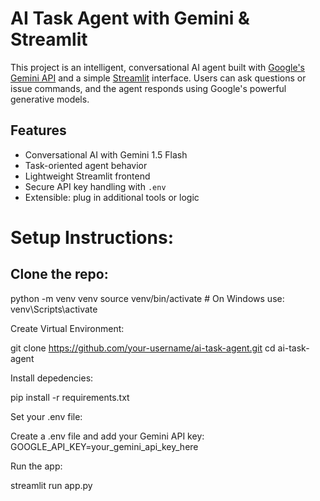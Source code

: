# AI Task Agent with Gemini & Streamlit

This project is an intelligent, conversational AI agent built with [Google's Gemini API](https://ai.google.dev/) and a simple [Streamlit](https://streamlit.io/) interface. Users can ask questions or issue commands, and the agent responds using Google's powerful generative models.

## Features

- Conversational AI with Gemini 1.5 Flash
- Task-oriented agent behavior
- Lightweight Streamlit frontend
- Secure API key handling with `.env`
- Extensible: plug in additional tools or logic


# Setup Instructions:
## Clone the repo:
python -m venv venv
source venv/bin/activate  # On Windows use: venv\Scripts\activate

Create Virtual Environment:

git clone https://github.com/your-username/ai-task-agent.git
cd ai-task-agent


Install depedencies:

pip install -r requirements.txt

Set your .env file:


Create a .env file and add your Gemini API key:
GOOGLE_API_KEY=your_gemini_api_key_here


Run the app:


streamlit run app.py


